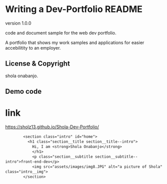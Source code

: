 # Writing a Dev-Portfolio README

version 1.0.0

code and document sample for the web dev portfolio.

A portfolio that shows my work samples and applications for easier accebilitity to an employer.

## License & Copyright 

shola onabanjo.

## Demo code

# link

https://sholz13.github.io/Shola-Dev-Portfolio/

<!--introduction-->
            <section class="intro" id="home">
              <h1 class="section__title section__title--intro">
                Hi, I am <strong>Shola Onabanjo</strong>
                </h1>
                <p class="section__subtitle section__subtitle--intro">front-end-dev</p>
                <img src="assets/images/img8.JPG" alt="a picture of Shola" class="intro__img">
            </section>
